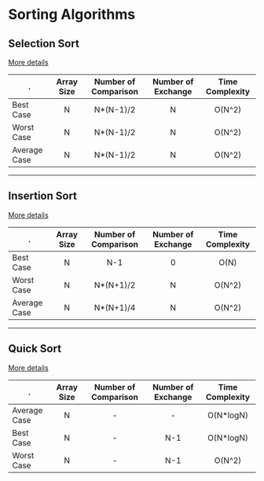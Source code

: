# Sorting Algorithms

## Selection Sort

[More details](./analysis/selection_sort.md)

. | Array Size | Number of Comparison | Number of Exchange | Time Complexity 
--- | :---: | :---: | :---: | :---: 
Best Case | N | N*(N-1)/2 | N | O(N^2)
Worst Case | N | N*(N-1)/2 | N | O(N^2)
Average Case | N | N*(N-1)/2 | N | O(N^2)

<hr/>

## Insertion Sort

[More details](./analysis/insertion_sort.md)

. | Array Size | Number of Comparison | Number of Exchange | Time Complexity 
--- | :---: | :---: | :---: | :---: 
Best Case | N | N-1 | 0 | O(N)
Worst Case | N | N*(N+1)/2 | N | O(N^2)
Average Case | N | N*(N+1)/4 | N | O(N^2)

<hr/>

## Quick Sort

[More details](./analysis/quick_sort.md)

. | Array Size | Number of Comparison | Number of Exchange | Time Complexity 
--- | :---: | :---: | :---: | :---: 
Average Case | N | - | - | O(N*logN)
Best Case | N | - | N-1 | O(N*logN)
Worst Case | N | - | N-1 | O(N^2)
